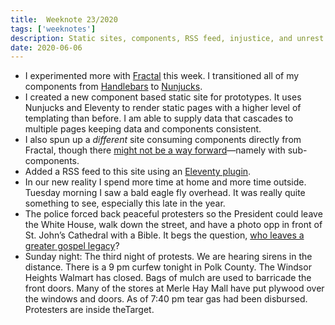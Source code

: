 ```yaml
---
title:  Weeknote 23/2020
tags: ['weeknotes']
description: Static sites, components, RSS feed, injustice, and unrest.
date: 2020-06-06
---
```

* I experimented more with [Fractal](https://fractal.build) this week. I transitioned all of my components from [Handlebars](https://handlebarsjs.com/) to [Nunjucks](https://mozilla.github.io/nunjucks/). 
* I created a new component based static site for prototypes. It uses Nunjucks and Eleventy to render static pages with a higher level of templating than before. I am able to supply data that cascades to multiple pages keeping data and components consistent. 
* I also spun up a _different_ site consuming components directly from Fractal, though there [might not be a way forward](https://github.com/visual-framework/vf-roadmap/issues/17)—namely with sub-components. 
* Added a RSS feed to this site using an [Eleventy plugin](https://www.11ty.dev/docs/plugins/rss/). 
* In our new reality I spend more time at home and more time outside. Tuesday morning I saw a bald eagle fly overhead. It was really quite something to see, especially this late in the year. 
* The police forced back peaceful protesters so the President could leave the White House, walk down the street, and have a photo opp in front of St. John’s Cathedral with a Bible. It begs the question, [who leaves a greater gospel legacy](https://www.christianitytoday.com/news/2020/may/george-floyd-ministry-houston-third-ward-church.html)?
* Sunday night: The third night of protests. We are hearing sirens in the distance. There is a 9 pm curfew tonight in Polk County. The Windsor Heights Walmart has closed. Bags of mulch are used to barricade the front doors. Many of the stores at Merle Hay Mall have put plywood over the windows and doors. As of 7:40 pm tear gas had been disbursed. Protesters are inside theTarget. 